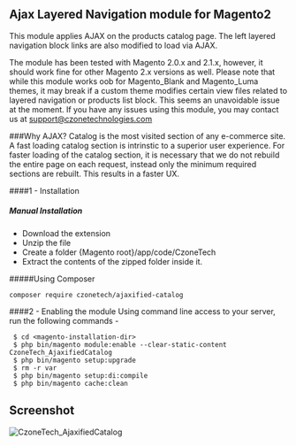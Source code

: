 ## Ajax Layered Navigation module for Magento2
This module applies AJAX on the products catalog page. The left layered navigation block links are also modified to load via AJAX.

The module has been tested with Magento 2.0.x and 2.1.x, however, it should work fine for other Magento 2.x versions as well.
Please note that while this module works oob for Magento_Blank and Magento_Luma themes, it may break if a custom theme modifies certain view files related to layered navigation or products list block. This seems an unavoidable issue at the moment.
If you have any issues using this module, you may contact us at support@czonetechnologies.com

###Why AJAX?
Catalog is the most visited section of any e-commerce site. A fast loading catalog section is intrinstic to a superior user experience.
For faster loading of the catalog section, it is necessary that we do not rebuild the entire page on each request, instead only the minimum required sections are rebuilt. This results in a faster UX.

####1 - Installation
##### Manual Installation

 * Download the extension
 * Unzip the file
 * Create a folder {Magento root}/app/code/CzoneTech
 * Extract the contents of the zipped folder inside it.


#####Using Composer

```
composer require czonetech/ajaxified-catalog
```

####2 -  Enabling the module
Using command line access to your server, run the following commands -
```
 $ cd <magento-installation-dir>
 $ php bin/magento module:enable --clear-static-content CzoneTech_AjaxifiedCatalog
 $ php bin/magento setup:upgrade
 $ rm -r var
 $ php bin/magento setup:di:compile
 $ php bin/magento cache:clean
```


## Screenshot
![CzoneTech_AjaxifiedCatalog](https://cloud.githubusercontent.com/assets/1729518/18914661/a9f63caa-85ab-11e6-9598-85a2eaa387df.png)
